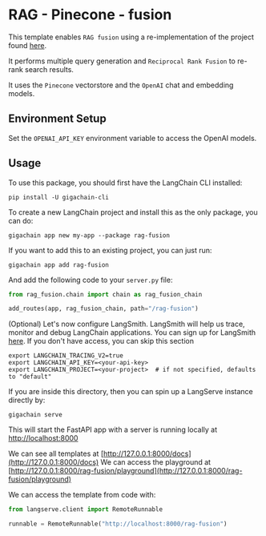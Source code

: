 # RAG - Pinecone - fusion

This template enables `RAG fusion` using a re-implementation of 
the project found [here](https://github.com/Raudaschl/rag-fusion). 

It performs multiple query generation and `Reciprocal Rank Fusion` 
to re-rank search results.

It uses the `Pinecone` vectorstore and the `OpenAI` chat and embedding models.

## Environment Setup

Set the `OPENAI_API_KEY` environment variable to access the OpenAI models.

## Usage

To use this package, you should first have the LangChain CLI installed:

```shell
pip install -U gigachain-cli
```

To create a new LangChain project and install this as the only package, you can do:

```shell
gigachain app new my-app --package rag-fusion
```

If you want to add this to an existing project, you can just run:

```shell
gigachain app add rag-fusion
```

And add the following code to your `server.py` file:
```python
from rag_fusion.chain import chain as rag_fusion_chain

add_routes(app, rag_fusion_chain, path="/rag-fusion")
```

(Optional) Let's now configure LangSmith. 
LangSmith will help us trace, monitor and debug LangChain applications. 
You can sign up for LangSmith [here](https://smith.langchain.com/). 
If you don't have access, you can skip this section


```shell
export LANGCHAIN_TRACING_V2=true
export LANGCHAIN_API_KEY=<your-api-key>
export LANGCHAIN_PROJECT=<your-project>  # if not specified, defaults to "default"
```

If you are inside this directory, then you can spin up a LangServe instance directly by:

```shell
gigachain serve
```

This will start the FastAPI app with a server is running locally at 
[http://localhost:8000](http://localhost:8000)

We can see all templates at [http://127.0.0.1:8000/docs](http://127.0.0.1:8000/docs)
We can access the playground at [http://127.0.0.1:8000/rag-fusion/playground](http://127.0.0.1:8000/rag-fusion/playground)  

We can access the template from code with:

```python
from langserve.client import RemoteRunnable

runnable = RemoteRunnable("http://localhost:8000/rag-fusion")
```